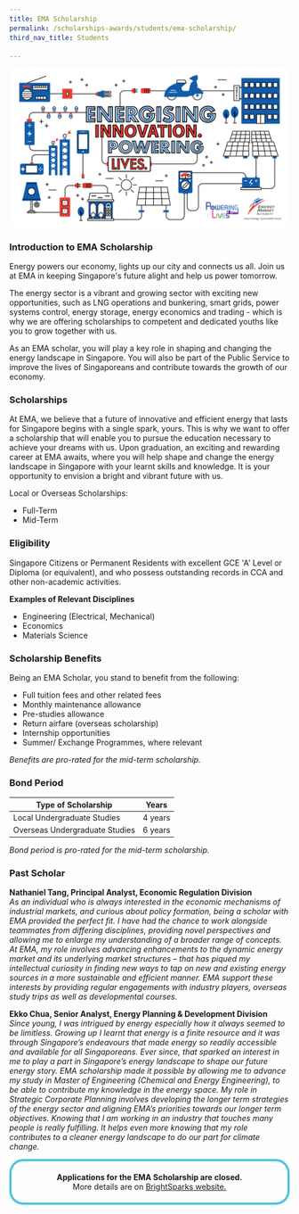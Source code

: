 ```yaml
---
title: EMA Scholarship
permalink: /scholarships-awards/students/ema-scholarship/
third_nav_title: Students

---
```

![EMA Scholarship](/images/scholarships/youth/EMA_FB_Banner_update.png)

### Introduction to EMA Scholarship

Energy powers our economy, lights up our city and connects us all. Join us at EMA in keeping Singapore's future alight and help us power tomorrow.

The energy sector is a vibrant and growing sector with exciting new opportunities, such as LNG operations and bunkering, smart grids, power systems control, energy storage, energy economics and trading - which is why we are offering scholarships to competent and dedicated youths like you to grow together with us.

As an EMA scholar, you will play a key role in shaping and changing the energy landscape in Singapore. You will also be part of the Public Service to improve the lives of Singaporeans and contribute towards the growth of our economy.

### Scholarships
At EMA, we believe that a future of innovative and efficient energy that lasts for Singapore begins with a single spark, yours. This is why we want to offer a scholarship that will enable you to pursue the education necessary to achieve your dreams with us. Upon graduation, an exciting and rewarding career at EMA awaits, where you will help shape and change the energy landscape in Singapore with your learnt skills and knowledge. It is your opportunity to envision a bright and vibrant future with us.

Local or Overseas Scholarships:
* Full-Term
* Mid-Term

### Eligibility
Singapore Citizens or Permanent Residents with excellent GCE 'A' Level or Diploma (or equivalent), and who possess outstanding records in CCA and other non-academic activities.

**Examples of Relevant Disciplines**
* Engineering (Electrical, Mechanical)
* Economics
* Materials Science

### Scholarship Benefits
Being an EMA Scholar, you stand to benefit from the following:
* Full tuition fees and other related fees
* Monthly maintenance allowance
* Pre-studies allowance
* Return airfare (overseas scholarship)
* Internship opportunities
* Summer/ Exchange Programmes, where relevant

_Benefits are pro-rated for the mid-term scholarship._

### Bond Period

|Type of Scholarship|Years|
--------------------|-----|
Local Undergraduate Studies|4 years|
Overseas Undergraduate Studies|6 years|

_Bond period is pro-rated for the mid-term scholarship._


### Past Scholar
**Nathaniel Tang, Principal Analyst, Economic Regulation Division** <br/>
_As an individual who is always interested in the economic mechanisms of industrial markets, and curious about policy formation, being a scholar with EMA provided the perfect fit. I have had the chance to work alongside teammates from differing disciplines, providing novel perspectives and allowing me to enlarge my understanding of a broader range of concepts. At EMA, my role involves advancing enhancements to the dynamic energy market and its underlying market structures – that has piqued my intellectual curiosity in finding new ways to tap on new and existing energy sources in a more sustainable and efficient manner. EMA support these interests by providing regular engagements with industry players, overseas study trips as well as developmental courses._

**Ekko Chua, Senior Analyst, Energy Planning & Development Division** <br/>
_Since young, I was intrigued by energy especially how it always seemed to be limitless. Growing up I learnt that energy is a finite resource and it was through Singapore’s endeavours that made energy so readily accessible and available for all Singaporeans. Ever since, that sparked an interest in me to play a part in Singapore’s energy landscape to shape our future energy story. EMA scholarship made it possible by allowing me to advance my study in Master of Engineering (Chemical and Energy Engineering), to be able to contribute my knowledge in the energy space. My role in Strategic Corporate Planning involves developing the longer term strategies of the energy sector and aligning EMA’s priorities towards our longer term objectives. Knowing that I am working in an industry that touches many people is really fulfilling. It helps even more knowing that my role contributes to a cleaner energy landscape to do our part for climate change._


<div style="margin:auto; border: 4px solid; border-radius: 25px; padding: 20px 20px; border-color:#4EC4DD ">
    <div style="text-align: center;">
        <strong>
            Applications for the EMA Scholarship are closed. 
        <br>
        </strong>
            More details are on <a href="https://brightsparks.com.sg/profile/ema/index.php" target="_blank">BrightSparks website.</a>
        <br>
    </div>
</div>  
